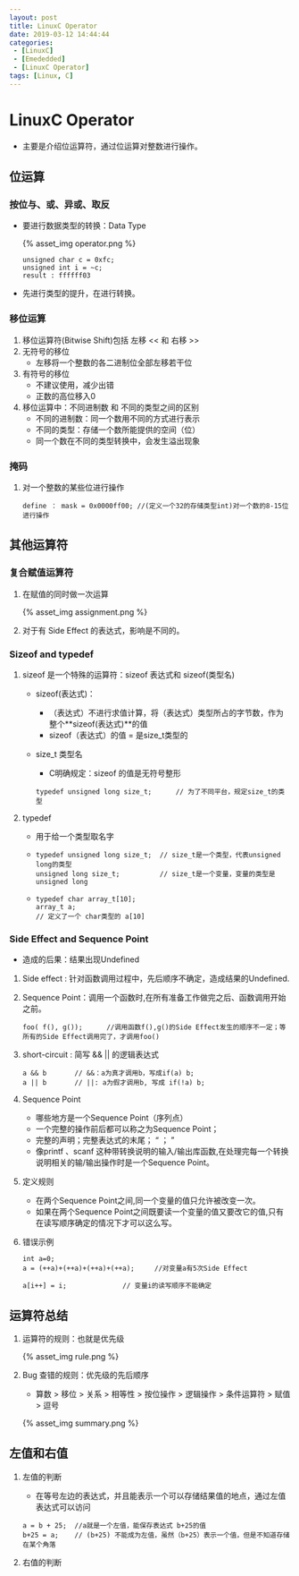 ```yaml
---
layout: post
title: LinuxC Operator
date: 2019-03-12 14:44:44
categories: 
 - [LinuxC] 
 - [Emededded]
 - [LinuxC Operator]
tags: [Linux, C]
---
```


# LinuxC Operator

+ 主要是介绍位运算符，通过位运算对整数进行操作。

## 位运算

### 按位与、或、异或、取反

+ 要进行数据类型的转换：Data Type

  {% asset_img operator.png %}

  ```
  unsigned char c = 0xfc;
  unsigned int i = ~c;
  result : ffffff03
  ```

+ 先进行类型的提升，在进行转换。

### 移位运算

1. 移位运算符(Bitwise Shift)包括 左移 << 和 右移 >> 
2. 无符号的移位
   + 左移将一个整数的各二进制位全部左移若干位
3. 有符号的移位
   + 不建议使用，减少出错
   + 正数的高位移入0
4. 移位运算中：不同进制数 和 不同的类型之间的区别
   + 不同的进制数：同一个数用不同的方式进行表示
   + 不同的类型：存储一个数所能提供的空间（位）
   + 同一个数在不同的类型转换中，会发生溢出现象

### 掩码

1. 对一个整数的某些位进行操作

   ```
   define ： mask = 0x0000ff00; //(定义一个32的存储类型int)对一个数的8-15位进行操作
   ```

## 其他运算符

### 复合赋值运算符

1. 在赋值的同时做一次运算

   {% asset_img assignment.png %}

2. 对于有 Side Effect 的表达式，影响是不同的。

### Sizeof and typedef

1. sizeof 是一个特殊的运算符：sizeof 表达式和 sizeof(类型名)

   + sizeof(表达式)：

     + （表达式）不进行求值计算，将（表达式）类型所占的字节数，作为整个**sizeof(表达式)**的值
     + sizeof（表达式）的值  =  是size_t类型的

   + size_t 类型名

     + C明确规定：sizeof 的值是无符号整形

     ```
     typedef unsigned long size_t;		// 为了不同平台，规定size_t的类型
     ```

2. typedef 

   + 用于给一个类型取名字

   + ```
     typedef unsigned long size_t;	// size_t是一个类型，代表unsigned long的类型
     unsigned long size_t;			// size_t是一个变量，变量的类型是unsigned long
     ```

   + ```
     typedef char array_t[10];
     array_t a;
     // 定义了一个 char类型的 a[10]
     ```

### Side Effect and Sequence Point

+ 造成的后果：结果出现Undefined

1. Side effect : 针对函数调用过程中，先后顺序不确定，造成结果的Undefined.

2. Sequence Point：调用一个函数时,在所有准备工作做完之后、函数调用开始之前。

   ```
   foo( f(), g());		//调用函数f(),g()的Side Effect发生的顺序不一定；等所有的Side Effect调用完了，才调用foo()
   ```

3. short-circuit : 简写 &&  ||  的逻辑表达式

   ```
   a && b		// &&：a为真才调用b，写成if(a) b; 
   a || b		// ||: a为假才调用b, 写成 if(!a) b;
   ```

4. Sequence Point

   + 哪些地方是一个Sequence Point（序列点）
   + 一个完整的操作前后都可以称之为Sequence Point；
   + 完整的声明；完整表达式的末尾； “ ； ”
   + 像printf 、scanf 这种带转换说明的输入/输出库函数,在处理完每一个转换说明相关的输/输出操作时是一个Sequence Point。

5. 定义规则

   + 在两个Sequence Point之间,同一个变量的值只允许被改变一次。
   + 如果在两个Sequence Point之间既要读一个变量的值又要改它的值,只有在读写顺序确定的情况下才可以这么写。

6. 错误示例

   ```
   int a=0;
   a = (++a)+(++a)+(++a)+(++a);		//对变量a有5次Side Effect
   ```

   ```
   a[i++] = i;				// 变量i的读写顺序不能确定
   ```

## 运算符总结

1. 运算符的规则：也就是优先级

   {% asset_img rule.png %}

2. Bug 查错的规则：优先级的先后顺序

   + 算数 > 移位 > 关系 > 相等性 > 按位操作 > 逻辑操作 > 条件运算符 > 赋值 > 逗号

   {% asset_img summary.png %}

## 左值和右值

1. 左值的判断

   + 在等号左边的表达式，并且能表示一个可以存储结果值的地点，通过左值表达式可以访问

   ```
   a = b + 25;	//a就是一个左值，能保存表达式 b+25的值
   b+25 = a;	// (b+25) 不能成为左值，虽然（b+25）表示一个值，但是不知道存储在某个角落
   ```

2. 右值的判断